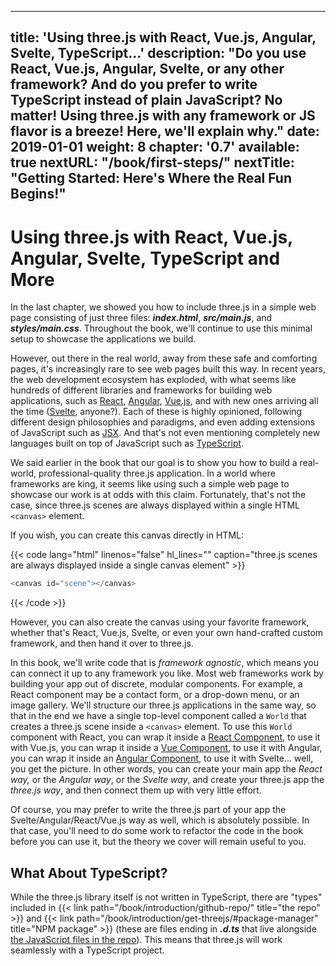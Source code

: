  ---
title: 'Using three.js with React, Vue.js, Angular, Svelte, TypeScript...'
description: "Do you use React, Vue.js, Angular, Svelte, or any other framework? And do you prefer to write TypeScript instead of plain JavaScript? No matter! Using three.js with any framework or JS flavor is a breeze! Here, we'll explain why."
date: 2019-01-01
weight: 8
chapter: '0.7'
available: true
nextURL: "/book/first-steps/"
nextTitle: "Getting Started: Here's Where the Real Fun Begins!"
---



# Using three.js with React, Vue.js, Angular, Svelte, TypeScript and More

In the last chapter, we showed you how to include three.js in a simple web page consisting of just three files: _**index.html**_, _**src/main.js**_, and _**styles/main.css**_. Throughout the book, we'll continue to use this minimal setup to showcase the applications we build.

However, out there in the real world, away from these safe and comforting pages, it's increasingly rare to see web pages built this way. In recent years, the web development ecosystem has exploded, with what seems like hundreds of different libraries and frameworks for building web applications, such as [React](https://reactjs.org/), [Angular](https://angular.io/), [Vue.js](https://vuejs.org/), and with new ones arriving all the time ([Svelte](https://svelte.dev/), anyone?). Each of these is highly opinioned, following different design philosophies and paradigms, and even adding extensions of JavaScript such as [JSX](https://en.wikipedia.org/wiki/React_(web_framework)#JSX). And that's not even mentioning completely new languages built on top of JavaScript such as [TypeScript](https://en.wikipedia.org/wiki/TypeScript).

We said earlier in the book that our goal is to show you how to build a real-world, professional-quality three.js application. In a world where frameworks are king, it seems like using such a simple web page to showcase our work is at odds with this claim. Fortunately, that's not the case, since three.js scenes are always displayed within a single HTML `<canvas>` element.

If you wish, you can create this canvas directly in HTML:

{{< code lang="html" linenos="false" hl_lines="" caption="three.js scenes are always displayed inside a single canvas element" >}}
``` js
<canvas id="scene"></canvas>
```
{{< /code >}}

However, you can also create the canvas using your favorite framework, whether that's React, Vue.js, Svelte, or even your own hand-crafted custom framework, and then hand it over to three.js.

In this book, we'll write code that is _framework agnostic_, which means you can connect it up to any framework you like. Most web frameworks work by building your app out of discrete, modular components. For example, a React component may be a contact form, or a drop-down menu, or an image gallery. We'll structure our three.js applications in the same way, so that in the end we have a single top-level component called a `World` that creates a three.js scene inside a `<canvas>` element. To use this `World` component with React, you can wrap it inside a [React Component](https://reactjs.org/docs/components-and-props.html), to use it with Vue.js, you can wrap it inside a [Vue Component](https://vuejs.org/v2/guide/components.html), to use it with Angular, you can wrap it inside an [Angular Component](https://angular.io/api/core/Component), to use it with Svelte... well, you get the picture. In other words, you can create your main app the _React way,_ or the _Angular way_, or the _Svelte way_, and create your three.js app the _three.js way_, and then connect them up with very little effort.

Of course, you may prefer to write the three.js part of your app the Svelte/Angular/React/Vue.js way as well, which is absolutely possible. In that case, you'll need to do some work to refactor the code in the book before you can use it, but the theory we cover will remain useful to you.

## What About TypeScript?

While the three.js library itself is not written in TypeScript, there are "types" included in {{< link path="/book/introduction/github-repo/" title="the repo" >}} and {{< link path="/book/introduction/get-threejs/#package-manager" title="NPM package" >}} (these are files ending in _**.d.ts**_ that live alongside [the JavaScript files in the repo](https://github.com/mrdoob/three.js/tree/master/src)). This means that three.js will work seamlessly with a TypeScript project.

